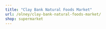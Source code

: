 ```yaml
---
title: "Clay Bank Natural Foods Market"
url: /olney/clay-bank-natural-foods-market/
shop: supermarket
---
```

